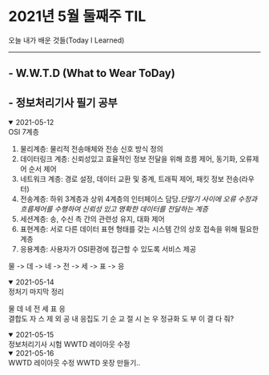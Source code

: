 # 2021년 5월 둘째주 TIL
오늘 내가 배운 것들(Today I Learned)

---------------------------------------
## - W.W.T.D (What to Wear ToDay)
## - 정보처리기사 필기 공부



<details open>
<summary>2021-05-12</summary>
OSI 7계층

1. 물리계층: 물리적 전송매체와 전송 신호 방식 정의
2. 데이터링크 계층: 신뢰성있고 효율적인 정보 전달을 위해 흐름 제어, 동기화, 오류제어 순서 제어
3. 네트워크 계층: 경로 설정, 데이터 교환 및 중계, 트래픽 제어, 패킷 정보 전송(라우터)
4. 전송계층: 하위 3계층과 상위 4계층의 인터페이스 담당.*단말기 사이에 오류 수정과 흐름제어를 수행하여 신뢰성 있고 명확한 데이터를 전달하는 계증*
5. 세션계층: 송, 수신 측 간의 관련성 유지, 대화 제어
6. 표현계층: 서로 다른 데이터 표현 형태를 갖는 시스템 간의 상호 접속을 위해 필요한 계층
7. 응용계층: 사용자가 OSI환경에 접근할 수 있도록 서비스 제공


물 -> 데 ->  네 -> 전 -> 세 -> 표 -> 응
</details>

<details open>
<summary>2021-05-14</summary>
정처기 마지막 정리   

물 데 네 전 세 표 응   
결합도 자 스 제 외 공 내
응집도 기 순 교 절 시 논 우
정규화 도 부 이 결 다 줘?
</details>

<details open>
<summary>2021-05-15</summary>
정보처리기사 시험  
WWTD 레이아웃 수정

</details>

<details open>
<summary>2021-05-16</summary>
WWTD 레이아웃 수정
WWTD 옷장 만들기..
</details>
